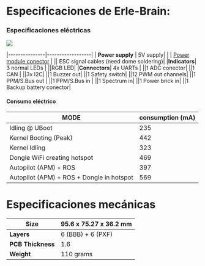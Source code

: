 # Especificaciones de Erle-Brain:

### Especificaciones eléctricas

![](https://erlerobotics.com/blog/wp-content/uploads/2014/12/IMG_6334.jpg)


|---------------|------------------|
| **Power supply** | 5V supply|
|  | [Power module conector]() |
|| ESC signal cables (need dome soldering)|
|**Indicators**| 3 normal LEDs |
||RGB LED|
|**Connectors**| 4x UARTs |
||1 ADC conector|
||1 CAN |
||3x I2C|
||1 Buzzer out|
||1 Safety switch|
||12 PWM out channels|
||1 PPM/S.Bus out |
||1 PPM/S.Bus in |
||1 Spectrum in|
||1 Power brick in|
||1 Backup battery conector|

#### Consumo eléctrico

| MODE | consumption (mA) |
|------|------------------|
|Idling @ UBoot | 235 |
|Kernel Booting (Peak) | 442 |
|Kernel Idling | 323 |
|Dongle WiFi creating hotspot | 469 |
|Autopilot (APM) + ROS | 397 |
|Autopilot (APM) + ROS + Dongle in hotspot | 569 |

# Especificaciones mecánicas

| **Size** | 95.6 x 75.27 x 36.2 mm |
|---------------|------------------|
|**Layers**| 6 (BBB) + 6 (PXF)|
|**PCB Thickness**| 1.6|
|**Weight**|110 grams|
